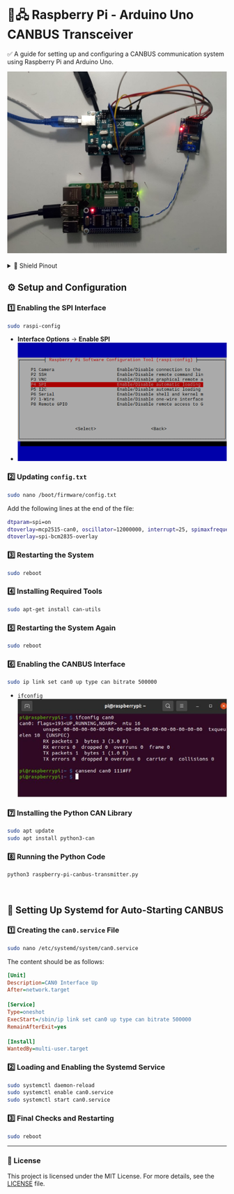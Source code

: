 # 🚐🖧 Raspberry Pi - Arduino Uno CANBUS Transceiver

✅ A guide for setting up and configuring a CANBUS communication system using Raspberry Pi and Arduino Uno.

<div align="center">
<img src="./images/image.jpg" alt="CANBUS Setup">
</div>

<br>

<details>
<summary> 🔶 Shield Pinout </summary>
<img src="./images/raspberry_pi_rs485_pinout.png" alt="shield pinout">
</details>

## ⚙️ Setup and Configuration

### 1️⃣ Enabling the SPI Interface

```sh
sudo raspi-config
```

- **Interface Options** -> **Enable SPI**
- ![](./images/spi_enable.png)

### 2️⃣ Updating `config.txt`

```sh
sudo nano /boot/firmware/config.txt
```

Add the following lines at the end of the file:

```sh
dtparam=spi=on
dtoverlay=mcp2515-can0, oscillator=12000000, interrupt=25, spimaxfrequency=20000000
dtoverlay=spi-bcm2835-overlay
```

### 3️⃣ Restarting the System

```sh
sudo reboot
```

### 4️⃣ Installing Required Tools

```sh
sudo apt-get install can-utils
```

### 5️⃣ Restarting the System Again

```sh
sudo reboot
```

### 6️⃣ Enabling the CANBUS Interface

```sh
sudo ip link set can0 up type can bitrate 500000
```

- `ifconfig`
  ![](./images/ifconfig.jpg)

### 7️⃣ Installing the Python CAN Library

```sh
sudo apt update
sudo apt install python3-can
```

### 8️⃣ Running the Python Code

```sh
python3 raspberry-pi-canbus-transmitter.py
```

<br>

## 🔄 Setting Up Systemd for Auto-Starting CANBUS

### 1️⃣ Creating the `can0.service` File

```sh
sudo nano /etc/systemd/system/can0.service
```

The content should be as follows:

```ini
[Unit]
Description=CAN0 Interface Up
After=network.target

[Service]
Type=oneshot
ExecStart=/sbin/ip link set can0 up type can bitrate 500000
RemainAfterExit=yes

[Install]
WantedBy=multi-user.target
```

### 2️⃣ Loading and Enabling the Systemd Service

```sh
sudo systemctl daemon-reload
sudo systemctl enable can0.service
sudo systemctl start can0.service
```

### 3️⃣ Final Checks and Restarting

```sh
sudo reboot
```

---

### 📜 License

This project is licensed under the MIT License. For more details, see the [LICENSE](LICENSE) file.
